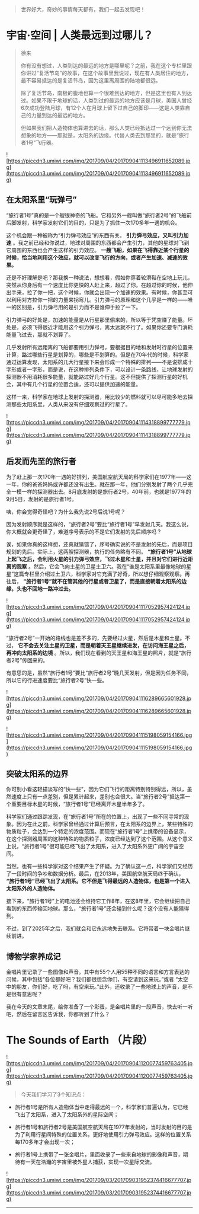 > 世界好大，奇妙的事情每天都有，我们一起去发现吧！

# 宇宙·空间 | 人类最远到过哪儿？

> 徐来
> 
> 你有没有想过，人类到达的最远的地方是哪里呢？之前，我在这个专栏里跟你讲过“复活节岛”的故事，在这个故事里我说过，现在有人类居住的地方，最不容易抵达的是复活节岛，因为这里离周围的陆地都很远。
> 
> 除了复活节岛，南极的腹地也算一个很难到达的地方，但是这里也有人到达过。如果不限于地球的话，人类到过的最远的地方应该是月球，美国人曾经6次成功登陆月球，有12个人在月球上留下过自己的脚印——这是人类靠自己的力量到达的最远的地方。
> 
> 但如果我们把人造物体也算进去的话，那么人类已经抵达过一个远到你无法想象的地方——那就是，太阳系的边缘。代替人类去到那里的，就是“旅行者1号”飞行器。

![https://piccdn3.umiwi.com/img/201709/04/201709041113496911652089.jpg](https://piccdn3.umiwi.com/img/201709/04/201709041113496911652089.jpg)

## 在太阳系里“玩弹弓”

“旅行者1号”真的是一个艘很神奇的飞船。它和另外一艘叫做“旅行者2号”的飞船前后脚发射，科学家发射它们的目的，只是为了抓住一次170多年一遇的机会。

这个机会跟一种被称为“引力弹弓效应”的东西有关。 **引力弹弓效应，又叫引力加速** 。我之前已经和你说过，地球对周围的东西都会产生引力，其他的星球对飞到它周围的东西也会产生这样的引力效应。 **一艘飞船，如果在飞得靠近某个行星的时候，恰当地利用这个效应，就可以改变飞行的方向，或者产生加速、减速的效果。**

还是不好理解是吧？那我换一种说法，想想看，假如你穿着轮滑鞋在空地上玩儿，突然从你身后有一个速度比你更快的人赶上来，超过了你。在超过你的时候，他伸出手来，拉了你一把，这个时候，你就会出现一个加速的效果。有时候，你甚至可以利用对方拉你一把的力量来拐弯儿。引力弹弓的原理和这个几乎是一样的——唯一的区别是，引力弹弓用的是引力而不是谁伸手拉了一下。

引力弹弓的好处是，加速的能量是从行星那里偷来的，所以等于凭空赚了能量。坏处是，必须飞得很近才能用这个引力弹弓，离太远就不行了。如果你还要专门消耗能量飞过去，那就不划算了。

几乎发射所有远距离的飞船都要用引力弹弓，要根据目的地和发射时行星的位置来计算，路过哪些行星是划算的，哪些是不划算的。但是在70年代的时候，科学家通过运算发现，太阳系的几大行星接下来会形成一个特殊的排列——不是说排成十字形或者一字形，而是说，在这种排列条件下，可以设计一条路线，让地球发射的探测器不用消耗很多能量，就能路过好几个行星。这不但提供了探测行星的好机会，其中有几个行星的位置合适，还可以提供加速的能量。

这样一来，科学家在地球上发射的探测器，用比较少的燃料就可以尽可能多地去探测那些太阳系里，人类从来没有仔细观察过的行星了。

![https://piccdn3.umiwi.com/img/201709/04/201709041114318899777779.jpg](https://piccdn3.umiwi.com/img/201709/04/201709041114318899777779.jpg)

## 后发而先至的旅行者

为了赶上那一次170年一遇的好排列，美国航空航天局的科学家们在1977年——这一年，你的爸爸妈妈或许都还没有出生。就在那一年，他们分别发射了两个几乎完全一模一样的探测器出去。8月底发射的是旅行者2号，40年前，也就是1977年的9月5日，发射的是旅行者1号。

咦，你会觉得奇怪吧？为什么我先说2号后说1号呢？

因为发射顺序就是这样的，“旅行者2号”要比“旅行者1号”早发射几天。我这么说，你大概就会更奇怪了，难道序号表示的不是它们发射的先后顺序吗？

诶，如果你真的这样想，还真就猜错了，序号确实说的不是发射的先后，而是项目规划的先后。实际上，这两艘探测器，执行的任务略有不同。 **“旅行者1号”从地球上起飞之后，会利用火星的引力弹弓效应，飞过木星和土星，并且对它们进行近距离的观察** 。然后，它会飞向土星的卫星土卫六。我在“谁是太阳系里最像地球的星星”这篇专栏里介绍过土卫六，科学家对它充满了好奇，所以想仔细观察观察。再往后， **“旅行者1号”就不在管其他的行星或者卫星了，而是直接朝着太阳系的边缘，头也不回地一路冲过去。**

![https://piccdn3.umiwi.com/img/201709/04/201709041117052957424124.jpg](https://piccdn3.umiwi.com/img/201709/04/201709041117052957424124.jpg)

“旅行者2号”一开始的路线也是差不多的，先要经过火星，然后是木星和土星。不过， **它不会去关注土星的卫星，而是朝着天王星继续进发，在访问海王星之后，再冲向太阳系的边境** 。所以，我们现在看到的天王星和海王星的照片，就是“旅行者2号”传回来的。

有意思的是，虽然“旅行者1号”要比“旅行者2号”晚几天发射，但是因为任务不同，所以它的行进速度要比“旅行者2号”快一些。

![https://piccdn3.umiwi.com/img/201709/04/201709041116289665601928.jpg](https://piccdn3.umiwi.com/img/201709/04/201709041116289665601928.jpg)

![https://piccdn3.umiwi.com/img/201709/04/201709041115198059154166.jpg](https://piccdn3.umiwi.com/img/201709/04/201709041115198059154166.jpg)

## 突破太阳系的边界

你可别小看这轻描淡写的“快一些”，因为它们飞行的距离特别特别得远，所以，虽然速度上只有一点差别，但是累计起来，差别也会很大。当“旅行者2号”抵达第一个重要目标木星的时候，“旅行者1号”已经离开木星半年多了。

科学家们通过跟踪发现，在“旅行者1号”所在的位置上，出现了一些不同寻常的现象。因为在此之前，科学家曾经通过计算后预言，在太阳系的边界上，某些特殊的物质粒子，会达到一个特定的浓度范围。而现在“旅行者1号”上携带的设备显示，在这个探测器周围的这种特殊的物质粒子，浓度已经达到了这个范围。从这个意义上说，“旅行者1号”很可能已经飞出了太阳系，进入了太阳系外更广阔的宇宙空间。

当然，也有一些科学家对这个结果产生了怀疑。为了确认这一点，科学家们又经历了一段时间的争吵和数据分析。最后，在2013年，美国航空航天局终于确认， **“旅行者1号”已经飞出了太阳系。它不但是飞得最远的人造物体，也是第一个进入太阳系外的人造物体。**

接下来，“旅行者1号”上的电池还会维持它工作8年，在这8年里，它会继续把自己看到的东西传输回地球。那么，“旅行者1号”还会碰到什么呢？这个没有人能猜得到。

不过，到了2025年之后，我们就会和它永远地失去联系。它将带着一块金唱片继续前进。    

## 博物学家养成记

金唱片里记录了一些图像和声音。其中有55个人用55种不同的语言和方言表达的问候，其中包括“各位都好吧？我们都很想念你们，有空请到这来玩。”或者 “太空中的朋友，你们好，吃了吗，有空来玩。”此外，还收录了一些地球上的声音，是不是很有意思呢？

我在今天的文章末尾，给你准备了一个彩蛋，是金唱片里的一段声音，快去听一听吧，然后在留言区告诉我，你都听到了什么？

# The Sounds of Earth  （片段）

![https://piccdn3.umiwi.com/img/201709/04/201709041120077459763405.jpg](https://piccdn3.umiwi.com/img/201709/04/201709041120077459763405.jpg)

> 今天我们学习了3个知识点：

* 旅行者1号是所有人造物体当中走得最远的一个，科学家们普遍认为，它已经飞出了太阳系，进入了太阳系外的星际空间；

* 旅行者1号和旅行者2号是美国航空航天局在1977年发射的，当时发射的目的是为了利用行星间特殊的位置关系，更好地使用引力弹弓效应。这样的位置关系每170多年才会出现一次；

* 旅行者1号上携带了一张金唱片，里面收录了一些来自地球的影像和声音，期待有一天在浩瀚的宇宙里被外星人捕获，实现一次星际交流。

![https://piccdn3.umiwi.com/img/201709/03/201709031952374416677707.jpg](https://piccdn3.umiwi.com/img/201709/03/201709031952374416677707.jpg)

---
